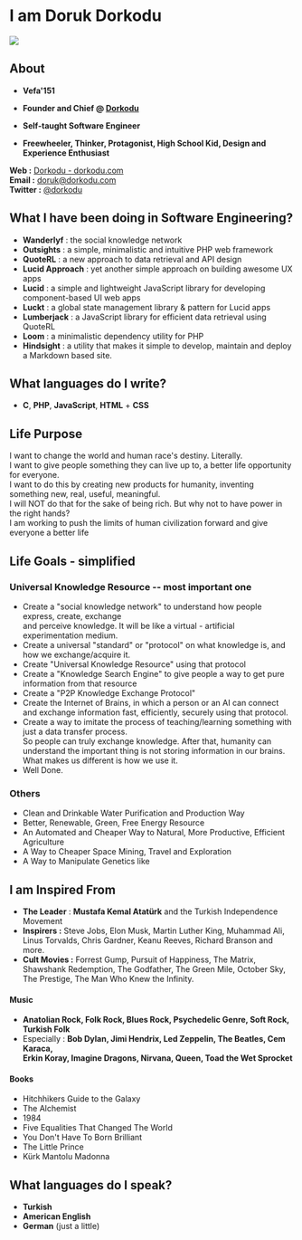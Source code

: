 # I am Doruk Dorkodu

![](/home/dorkodu/code/dorukdorkodu/forrest-will-say-something.gif)

## About

- **Vefa'151**

- **Founder and Chief @ [Dorkodu](https://github.com/dorkodu)**

- **Self-taught Software Engineer**

- **Freewheeler, Thinker, Protagonist, High School Kid, Design and Experience Enthusiast**

**Web :** [Dorkodu - dorkodu.com](https://dorkodu.com)<br>**Email :** [doruk@dorkodu.com](mailto:doruk@dorkodu.com)<br>**Twitter :** [@dorkodu](https://twitter.com/dorkodu)

## What I have been doing in Software Engineering?

- **Wanderlyf** : the social knowledge network
- **Outsights** : a simple, minimalistic and intuitive PHP web framework
- **QuoteRL** : a new approach to data retrieval and API design 
- **Lucid Approach** : yet another simple approach on building awesome UX apps
- **Lucid** : a simple and lightweight JavaScript library for developing component-based UI web apps
- **Luckt** : a global state management library & pattern for Lucid apps
- **Lumberjack** : a JavaScript library for efficient data retrieval using QuoteRL
- **Loom** : a minimalistic dependency utility for PHP
- **Hindsight** : a utility that makes it simple to develop, maintain and deploy a Markdown based site.

## What languages do I write?

- **C**, **PHP**, **JavaScript**, **HTML** + **CSS**

## Life Purpose

I want to change the world and human race's destiny. Literally. <br>I want to give people something they can live up to, a better life opportunity for everyone. <br>I want to do this by creating new products for humanity, inventing something new, real, useful, meaningful. <br>I will NOT do that for the sake of being rich. But why not to have power in the right hands? <br>I am working to push the limits of human civilization forward and give everyone a better life

## Life Goals - simplified

### Universal Knowledge Resource -- most important one

- Create a "social knowledge network" to understand how people express, create, exchange <br>and perceive knowledge. It will be like a virtual - artificial experimentation medium.
- Create a universal "standard" or "protocol" on what knowledge is, and how we exchange/acquire it. 
- Create "Universal Knowledge Resource" using that protocol
- Create a "Knowledge Search Engine" to give people a way to get pure information from that resource
- Create a "P2P Knowledge Exchange Protocol"
- Create the Internet of Brains, in which a person or an AI can connect and exchange information fast, efficiently, securely using that protocol.
- Create a way to imitate the process of teaching/learning something with just a data transfer process. <br>So people can truly exchange knowledge. After that, humanity can understand the important thing is not storing information in our brains. What makes us different is how we use it.
- Well Done.

### Others

- Clean and Drinkable Water Purification and Production Way
- Better, Renewable, Green, Free Energy Resource
- An Automated and Cheaper Way to Natural, More Productive, Efficient Agriculture
- A Way to Cheaper Space Mining, Travel and Exploration
- A Way to Manipulate Genetics like

## I am Inspired From

- **The Leader** : **Mustafa Kemal Atatürk** and the Turkish Independence Movement
- **Inspirers :** Steve Jobs, Elon Musk, Martin Luther King, Muhammad Ali, Linus Torvalds, Chris Gardner, Keanu Reeves, Richard Branson and more.
- **Cult Movies :** Forrest Gump, Pursuit of Happiness, The Matrix, Shawshank Redemption, The Godfather, The Green Mile, October Sky, The Prestige, The Man Who Knew the Infinity.

#### Music

- **Anatolian Rock, Folk Rock, Blues Rock, Psychedelic Genre, Soft Rock, Turkish Folk**
- Especially : **Bob Dylan, Jimi Hendrix, Led Zeppelin, The Beatles, Cem Karaca, <br>Erkin Koray, Imagine Dragons, Nirvana, Queen, Toad the Wet Sprocket**

#### Books

- Hitchhikers Guide to the Galaxy
- The Alchemist
- 1984
- Five Equalities That Changed The World
- You Don't Have To Born Brilliant
- The Little Prince
- Kürk Mantolu Madonna

## What languages do I speak?

- **Turkish**
- **American English**
- **German** (just a little)
